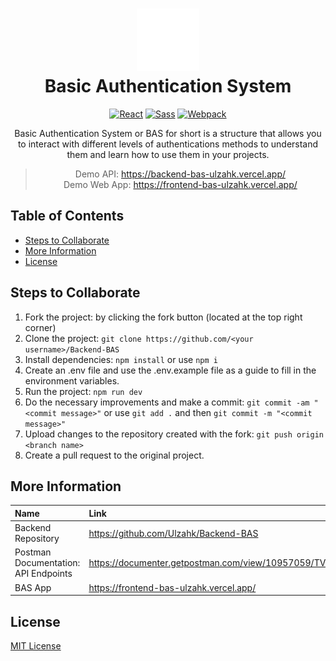 <h1 align="center">
    <img alt="BAS API" src="./src/assets/static/private-lock-icon.png" width="100">
  <br>Basic Authentication System<br>
</h1>
<p align="center"><p>

<div align="center">

  [![React](https://img.shields.io/badge/-React-282C34?style=flat&logo=React)](https://reactjs.org)
  [![Sass](https://img.shields.io/badge/-Sass-F2F2F2?style=flat&logo=Sass)](https://sass-lang.com)
  [![Webpack](https://img.shields.io/badge/-Webpack-282C34?style=flat&logo=webpack)](https://webpack.js.org)
</div>

<p align="center">Basic Authentication System or BAS for short is a structure that allows you to interact with different levels of authentications methods to understand them and learn how to use them in your projects.</p>


<div align="center">

> Demo API: https://backend-bas-ulzahk.vercel.app/  
> Demo Web App: https://frontend-bas-ulzahk.vercel.app/
</div>

## Table of Contents
- [Steps to Collaborate](#steps-to-collaborate)
- [More Information](#more-information)
- [License](#license)

## Steps to Collaborate

1. Fork the project: by clicking the fork button (located at the top right corner)
2. Clone the project: `git clone https://github.com/<your username>/Backend-BAS`
3. Install dependencies: `npm install` or use `npm i`
4. Create an .env file and use the .env.example file as a guide to fill in the environment variables.
5. Run the project: `npm run dev`
6. Do the necessary improvements and make a commit: `git commit -am "<commit message>"` or use `git add .` and then `git commit -m "<commit message>"`
7. Upload changes to the repository created with the fork: `git push origin <branch name>`
8. Create a pull request to the original project.

## More Information

| Name                      | Link                                                                          |
| :-------------------------| :---------------------------------------------------------------------------- |
| Backend Repository        | https://github.com/Ulzahk/Backend-BAS                                        |
| Postman Documentation: API Endpoints | https://documenter.getpostman.com/view/10957059/TVeiCqcU           |
| BAS App                   | https://frontend-bas-ulzahk.vercel.app/                                       |

## License

[MIT License](https://github.com/Ulzahk/Backend-BAS/blob/main/LICENSE)
